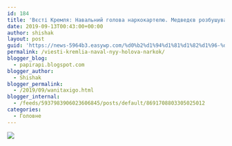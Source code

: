```yaml
---
id: 184
title: 'Вєсті Кремля: Навальний голова наркокартелю. Медведєв розбушувався #wanitaxigo'
date: 2019-09-13T00:43:00+00:00
author: shishak
layout: post
guid: 'https://news-5964b3.easywp.com/%d0%b2%d1%94%d1%81%d1%82%d1%96-%d0%ba%d1%80%d0%b5%d0%bc%d0%bb%d1%8f-%d0%bd%d0%b0%d0%b2%d0%b0%d0%bb%d1%8c%d0%bd%d0%b8%d0%b9-%d0%b3%d0%be%d0%bb%d0%be%d0%b2%d0%b0-%d0%bd%d0%b0%d1%80%d0%ba%d0%be%d0%ba/'
permalink: /viesti-kremlia-naval-nyy-holova-narkok/
blogger_blog:
  - papirapi.blogspot.com
blogger_author:
  - Shishak
blogger_permalink:
  - /2019/09/wanitaxigo.html
blogger_internal:
  - /feeds/5937983906023606845/posts/default/8691708803305025012
categories:
  - Головне
---
```

<img src="https://24tv.ua/resources/photos/news/640_DIR/201909/1204795.jpg" style="max-width:586px;" />